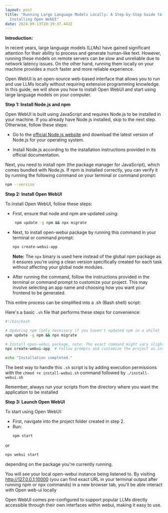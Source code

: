 ```yaml
---
layout: post
title: "Running Large Language Models Locally: A Step-by-Step Guide to
  Installing Open WebUI"
date: 2024-09-13T20:19:37.442Z
---
```

**Introduction:**

In recent years, large language models (LLMs) have gained significant attention for their ability to process and generate human-like text. However, running these models on remote servers can be slow and unreliable due to network latency issues. On the other hand, running them locally on your machine provides a much faster and more reliable experience. 

Open WebUI is an open-source web-based interface that allows you to run and use LLMs locally without requiring extensive programming knowledge. In this guide, we will show you how to install Open WebUI and start using large language models on your computer.

**Step 1: Install Node.js and npm**

Open WebUI is built using JavaScript and requires Node.js to be installed in your machine. If you already have Node.js installed, skip to the next step. Otherwise, follow these steps:

- Go to the [official Node.js website](https://nodejs.org/en/download/) and download the latest version of Node.js for your operating system.

- Install Node.js according to the installation instructions provided in its official documentation.

Next, you need to install npm (the package manager for JavaScript), which comes bundled with Node.js. If npm is installed correctly, you can verify it by running the following command on your terminal or command prompt:
```bash
npm --version
```

**Step 2: Install Open WebUI**

To install Open WebUI, follow these steps:

- First, ensure that node and npm are updated using:
   ```bash
    npm update -g npm && npx migrate
    ```

- Next, to install open-webui package by running this command in your terminal or command prompt:
   ```bash
   npx create-webui-app
   ```
   **Note:** The `npx` binary is used here instead of the global npm package as it ensures you're using a clean version specifically created for each task without affecting your global node modules.

- After running the command, follow the instructions provided in the terminal or command prompt to customize your project. This may involve selecting an app name and choosing how you want your frontend to be generated.
   
This entire process can be simplified into a .sh (Bash shell) script:

Here's a basic `.sh` file that performs these steps for convenience:
```bash
#!/bin/bash

# Updating npm (only necessary if you haven't updated npm in a while)
npm update -g npm && npx migrate

# Install open-webui package, note: The exact command might vary slightly depending on your platform (Windows, Linux, macOS).
npx create-webui-app  # Follow prompts and customize the project as instructed.

echo "Installation completed."
```
The best way to handle this `.sh` script is by adding execution permissions with the `chmod +x install-webui.sh` command followed by `./install-webui.sh`

Remember, always run your scripts from the directory where you want the application to be installed

**Step 3: Launch Open WebUI**

To start using Open WebUI:

- First, navigate into the project folder created in step 2.
- Run:
   ```bash
   npm start
   ```
or
```bash 
npx webui start
```
depending on the package you're currently running.

You will see your local open-webui instance being listened to. By visiting http://127.0.0.1:10000 (you can find exact URL in your terminal output after running npm or npx commands) in a new browser tab, you'll be able interact with Open web-ui locally

Open WebUI comes pre-configured to support popular LLMs directly accessible through their own interfaces within webui, making it easy to use.